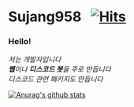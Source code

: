 # Sujang958 &nbsp; [![Hits](https://hits.seeyoufarm.com/api/count/incr/badge.svg?url=https%3A%2F%2Fgithub.com%2Fsujang958%2Fhit-counter&count_bg=%2379C83D&title_bg=%23555555&icon=&icon_color=%23E7E7E7&title=hits&edge_flat=false)](https://hits.seeyoufarm.com)

### Hello!

<p>
  <em>
    저는 개발자입니다 <br>
    <b>웹</b>이나 <b>디스코드 봇</b>을 주로 만듭니다<br>
    디스코드 관련 패키지도 만듭니다
  </em>  
</p>

[![Anurag's github stats](https://github-readme-stats.vercel.app/api?username=sujang958)](https://github.com/anuraghazra/github-readme-stats)
